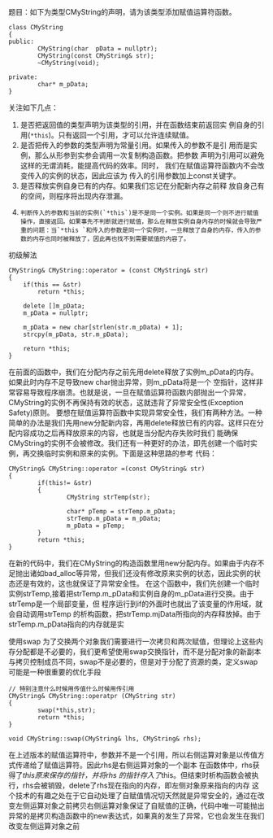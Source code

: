 题目：如下为类型CMyString的声明，请为该类型添加赋值运算符函数。
```
class CMyString
{
public:
		CMyString(char  pData = nullptr);
		CMyString(const CMyString& str);
		~CMyString(void);

private:
		char* m_pData;
}
```
关注如下几点：
 1. 是否把返回值的类型声明为该类型的引用，并在函数结束前返回实 例自身的引用(`*this`)。只有返回一个引用，才可以允许连续赋值。 
 2. 是否把传入的参数的类型声明为常量引用。如果传入的参数不是引 用而是实例，那么从形参到实参会调用一次复制构造函数。把参数 声明为引用可以避免这样的无谓消耗，能提高代码的效率。同时， 我们在赋值运算符函数内不会改变传入的实例的状态，因此应该为 传入的引用参数加上const关键字。
 3. 是否释放实例自身已有的内存。如果我们忘记在分配新内存之前释 放自身己有的空间，则程序将出现内存泄漏。
 4. 	判断传入的参数和当前的实例(`*this`)是不是同一个实例。如果是同一个则不进行赋值操作，直接返回。如果事先不判断就进行赋值，那么在释放实例自身内存的时候就会导致严重的问题：当`*this `和传入的参数是同一个实例时，一旦释放了自身的内存，传入的参数的内存也同时被释放了，因此再也找不到需要赋值的内容了。

初级解法
```
CMyString& CMyString::operator = (const CMyString& str)
{
    if(this == &str)
        return *this;

    delete []m_pData;
    m_pData = nullptr;

    m_pData = new char[strlen(str.m_pData) + 1];
    strcpy(m_pData, str.m_pData);

    return *this;
}
```
在前面的函数中，我们在分配内存之前先用delete释放了实例m_pData的内存。如果此时内存不足导致new char抛出异常，则m_pData将是一个 空指针，这样非常容易导致程序崩溃。也就是说，一旦在赋值运算符函数内部抛出一个异常，CMyString的实例不再保持有效的状态，这就违背了异常安全性(Exception Safety)原则。
要想在赋值运算符函数中实现异常安全性，我们有两种方法。一种简单的办法是我们先用new分配新内容，再用delete释放已有的内容。这样只在分配内容成功之后再释放原来的内容，也就是当分配内存失败时我们 能确保CMyString的实例不会被修改。我们还有一种更好的办法，即先创建一个临时实例，再交换临时实例和原来的实例。下面是这种思路的参考 代码：
```
CMyString& CMyString::operator =(const CMyString& str)
{
		if(this!= &str)
		{
				CMyString strTemp(str);
				
				char* pTemp = strTemp.m_pData;
				strTemp.m_pData = m_pData;
				m_pData = pTemp;
		}
		return *this;
}
```
在新的代码中，我们在CMyString的构造函数里用new分配内存。如果由于内存不足抛出诸如bad_alloc等异常，但我们还没有修改原来实例的状态，因此实例的状态还是有效的，这也就保证了异常安全性。
在这个函数中，我们先创建一个临时实例strTemp,接着把strTemp.m_pData和实例自身的m_pData进行交换。由于strTemp是一个局部变量，但 程序运行到if的外面时也就出了该变量的作用域，就会自动调用strTemp 的析构函数，把strTemp.mjData所指向的内存释放掉。由于 strTemp.m_pData指向的内存就是实
 
使用swap
为了交换两个对象我们需要进行一次拷贝和两次赋值，但理论上这些内存分配都是不必要的，我们更希望使用swap交换指针，而不是分配对象的新副本
与拷贝控制成员不同，swap不是必要的，但是对于分配了资源的类，定义swap可能是一种很重要的优化手段
```
// 特别注意什么时候用传值什么时候用传引用
CMyString& CMyString::operatpr (CMyString str)
{
		swap(*this,str);
		return *this;
}

void CMyString::swap(CMyString& lhs, CMyString& rhs);
``` 
在上述版本的赋值运算符中，参数并不是一个引用，所以右侧运算对象是以传值方式传递给了赋值运算符。因此rhs是右侧运算对象的一个副本
在函数体中，rhs获得了*this原来保存的指针，并将rhs 的指针存入了*this。但结束时析构函数会被执行，rhs会被销毁，delete了rhs现在指向的内存，即左侧对象原来指向的内存
这个技术的有趣之处在于它自动处理了自赋值情况切天然就是异常安全的，通过在改变左侧运算对象之前拷贝右侧运算对象保证了自赋值的正确，代码中唯一可能抛出异常的是拷贝构造函数中的new表达式，如果真的发生了异常，它也会发生在我们改变左侧运算对象之前
